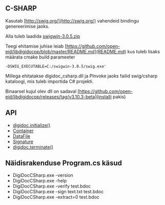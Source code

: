 ## C-SHARP
Kasutab [http://swig.org/](http://swig.org/) vahendeid bindingu genereerimise jaoks.

Alla tuleb laadida [swigwin-3.0.5.zip](http://swig.org/download.html)

Teegi ehitamise juhise leiab [https://github.com/open-eid/libdigidocpp/blob/master/README.md](README.md) kus tuleb lisaks määrata cmake build parameeter

    -DSWIG_EXECUTABLE=C:/swigwin-3.0.5/swig.exe'

Millega ehitatakse digidoc_csharp.dll ja PInvoke jaoks failid swig/csharp kataloogi, mis tuleb importida C# projekti.

Binaarsel kujul olev dll on sadaval
[https://github.com/open-eid/libdigidocpp/releases/tag/v3.10.3-beta](installi pakis)

## API
* [digidoc.initialize()](http://open-eid.github.io/libdigidocpp/namespacedigidoc.html#ada31d19121d7a6d98b04267f3ed8cc8f)
* [Container](http://open-eid.github.io/libdigidocpp/classdigidoc_1_1Container.html)
* [DataFile](http://open-eid.github.io/libdigidocpp/classdigidoc_1_1DataFile.html)
* [Signature](http://open-eid.github.io/libdigidocpp/classdigidoc_1_1Signature.html)
* [digidoc.terminate()](http://open-eid.github.io/libdigidocpp/namespacedigidoc.html#a121f0363627f62f3972ac4b445986598)

## Näidisrakenduse Program.cs käsud
* DigiDocCSharp.exe -version
* DigiDocCSharp.exe -help
* DigiDocCSharp.exe -verify test.bdoc
* DigiDocCSharp.exe -sign text.txt test.bdoc
* DigiDocCSharp.exe -extract=0 test.bdoc
